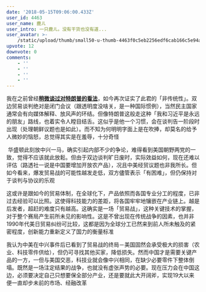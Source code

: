 ```yaml
---
date: '2018-05-15T09:06:00.433Z'
user_id: 4463
user_name: 鹿ㄦ
user_intro: 一只鹿ㄦ。没有干货也没有道...
user_avatar: >-
    /static/upload/thumb/small50-u-thumb-4463f0c5eb2256edf6cab166c5e94a75268117de89f5.png
upvote: 12
downvote: 0
comments:
    - ''
    - ''
    - ''
    - ''
---
```


我在之前曾经[**稍微谈过对特朗普的看法**](https://web.archive.org:443/web/20180529145322/https://www.pin-cong.com/p/75608/?s=75845)，如今再次证实了此君的「非传统性」。双边贸易谈判绝对是闭门会议（跟透明度没啥关，是一种国际惯例），当然民主国家通常会有向媒体解释、放风声的环结。但像特朗普这般走这种「我和习近平是永远的朋友」路线，也着实令人瞠目结舌。这似乎是他一个习惯，会在谈判告一阶段时出现（处理朝鲜议题也是如此）。而不知为何明明字面上是在吹捧，却莫名的给予人微妙的恼怒，总觉得其实是在羞辱，十分奇怪

 华盛顿此刻放中兴一马，确实引起内部不少的争论，难得看到美国朝野两党的一致，觉得不应该就此放鬆。但由于双边谈判旷日废时，实际效益如何，现在还难以评估（路透社一说是中国要增加开放农产品），况且中美经贸议题也非我所长。但如今看来，爆发贸易战的可能性越发走低，双方儘管表示「有困难」，但仍保持对于谈判与协议的乐观

这或许是跟如今的贸易体制，在全球化下，产品依照而各国专业分工的程度，已非过去经验可以比照。这使得科技能力的差距，将各国牢牢地镶嵌在产业链上。越是后发者，超赶的难度只有越高。这确实是一场「贸易战」，这种关键技术的掌握，对于整个赛局产生前所未见的影响性。这是不曾出现在传统战争的因素，也并非1990年代美日贸易纠纷可比较，这都是因为全球分工已然来到前人所未触及的紧密程度，创新能力重新定义了国力的衡量标准

我认为中美在中兴事件后已看到了贸易战的终局－美国固然会承受极大的损害（农业、科技零件供给），但仍可寻找其他买家，降低损失。然而中国才是需要关键产品的一方，一但与美国交恶，科技业就会像中兴相同，在缺少必要零件下整体倒塌。既然是一场注定结果的战争，也就没有虚张声势的必要。现在压力会在中国这边，必须要决定自己只想要保全部分产业，还是要就此大开阔斧，实现19大以来便一直却步未前的市场、经融改革
